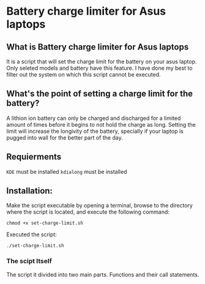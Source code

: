 # Battery charge limiter for Asus laptops

## What is Battery charge limiter for Asus laptops

It is a script that will set the charge limit for the battery on your asus laptop. Only seleted models and battery have this feature. I have done my best to filter out the system on which this script cannot be executed.

## What's the point of setting a charge limit for the battery?

A lithion ion battery can only be charged and discharged for a limited amount of times before it begins to not hold the charge as long. Setting the limit will increase the longivity of the battery, specially if your laptop is pugged into wall for the better part of the day.

## Requierments
```KDE``` must be installed
```kdialong``` must be installed

## Installation:

Make the script executable by opening a terminal, browse to the directory where the script is located, and execute the following command:

`chmod +x set-charge-limit.sh`

Executed the script:

`./set-charge-limit.sh`


### The scipt Itself

The script it divided into two main parts. Functions and their call statements.
